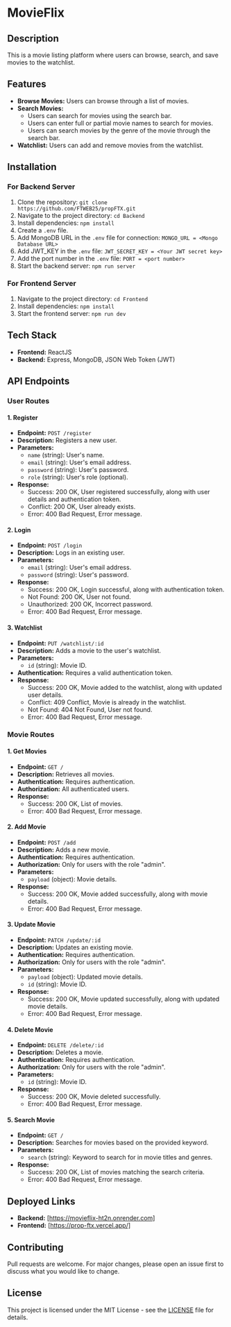 # MovieFlix

## Description
This is a movie listing platform where users can browse, search, and save movies to the watchlist.

## Features
- **Browse Movies:** Users can browse through a list of movies.
- **Search Movies:**
  - Users can search for movies using the search bar.
  - Users can enter full or partial movie names to search for movies.
  - Users can search movies by the genre of the movie through the search bar.
- **Watchlist:** Users can add and remove movies from the watchlist.

## Installation

### For Backend Server
1. Clone the repository: `git clone https://github.com/FTWEB25/propFTX.git`
2. Navigate to the project directory: `cd Backend`
3. Install dependencies: `npm install`
4. Create a `.env` file.
5. Add MongoDB URL in the `.env` file for connection: `MONGO_URL = <Mongo Database URL>`
6. Add JWT_KEY in the `.env` file: `JWT_SECRET_KEY = <Your JWT secret key>`
7. Add the port number in the `.env` file: `PORT = <port number>`
8. Start the backend server: `npm run server`

### For Frontend Server
1. Navigate to the project directory: `cd Frontend`
2. Install dependencies: `npm install`
3. Start the frontend server: `npm run dev`

## Tech Stack
- **Frontend:** ReactJS 
- **Backend:** Express, MongoDB, JSON Web Token (JWT)


## API Endpoints

### User Routes

#### 1. Register
- **Endpoint:** `POST /register`
- **Description:** Registers a new user.
- **Parameters:**
  - `name` (string): User's name.
  - `email` (string): User's email address.
  - `password` (string): User's password.
  - `role` (string): User's role (optional).
- **Response:**
  - Success: 200 OK, User registered successfully, along with user details and authentication token.
  - Conflict: 200 OK, User already exists.
  - Error: 400 Bad Request, Error message.

#### 2. Login
- **Endpoint:** `POST /login`
- **Description:** Logs in an existing user.
- **Parameters:**
  - `email` (string): User's email address.
  - `password` (string): User's password.
- **Response:**
  - Success: 200 OK, Login successful, along with authentication token.
  - Not Found: 200 OK, User not found.
  - Unauthorized: 200 OK, Incorrect password.
  - Error: 400 Bad Request, Error message.

#### 3. Watchlist
- **Endpoint:** `PUT /watchlist/:id`
- **Description:** Adds a movie to the user's watchlist.
- **Parameters:**
  - `id` (string): Movie ID.
- **Authentication:** Requires a valid authentication token.
- **Response:**
  - Success: 200 OK, Movie added to the watchlist, along with updated user details.
  - Conflict: 409 Conflict, Movie is already in the watchlist.
  - Not Found: 404 Not Found, User not found.
  - Error: 400 Bad Request, Error message.


### Movie Routes

#### 1. Get Movies
- **Endpoint:** `GET /`
- **Description:** Retrieves all movies.
- **Authentication:** Requires authentication.
- **Authorization:** All authenticated users.
- **Response:**
  - Success: 200 OK, List of movies.
  - Error: 400 Bad Request, Error message.

#### 2. Add Movie
- **Endpoint:** `POST /add`
- **Description:** Adds a new movie.
- **Authentication:** Requires authentication.
- **Authorization:** Only for users with the role "admin".
- **Parameters:**
  - `payload` (object): Movie details.
- **Response:**
  - Success: 200 OK, Movie added successfully, along with movie details.
  - Error: 400 Bad Request, Error message.

#### 3. Update Movie
- **Endpoint:** `PATCH /update/:id`
- **Description:** Updates an existing movie.
- **Authentication:** Requires authentication.
- **Authorization:** Only for users with the role "admin".
- **Parameters:**
  - `payload` (object): Updated movie details.
  - `id` (string): Movie ID.
- **Response:**
  - Success: 200 OK, Movie updated successfully, along with updated movie details.
  - Error: 400 Bad Request, Error message.

#### 4. Delete Movie
- **Endpoint:** `DELETE /delete/:id`
- **Description:** Deletes a movie.
- **Authentication:** Requires authentication.
- **Authorization:** Only for users with the role "admin".
- **Parameters:**
  - `id` (string): Movie ID.
- **Response:**
  - Success: 200 OK, Movie deleted successfully.
  - Error: 400 Bad Request, Error message.

#### 5. Search Movie
- **Endpoint:** `GET /`
- **Description:** Searches for movies based on the provided keyword.
- **Parameters:**
  - `search` (string): Keyword to search for in movie titles and genres.
- **Response:**
  - Success: 200 OK, List of movies matching the search criteria.
  - Error: 400 Bad Request, Error message.

## Deployed Links

- **Backend:** [https://movieflix-ht2n.onrender.com]
- **Frontend:** [https://prop-ftx.vercel.app/]

## Contributing
Pull requests are welcome. For major changes, please open an issue first to discuss what you would like to change.

## License
This project is licensed under the MIT License - see the [LICENSE](LICENSE) file for details.